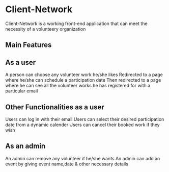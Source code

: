 # Client-Network

Client-Network is a working front-end application that can meet the necessity of a volunteery organization

## Main Features
## As a user
A person can choose any volunteer work he/she likes
Redirected to a page where he/she can schedule a participation date
Then redirected to a page where he can see all the volunteer works he has registered for with a particular email

## Other Functionalities as a user
Users can log in with their email
Users can select their desired participation date from a dynamic calender
Users can cancel their booked work if they wish

## As an admin
An admin can remove any volunteer if he/she wants
An admin can add an event by giving event name,date & other necessary details
